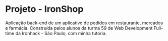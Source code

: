 # Projeto - IronShop

Aplicação back-end de um aplicativo de pedidos em restaurante, mercados e farmácia.
Construída pelos alunos da turma 59 de Web Development Full-time da Ironhack - São Paulo, com minha tutoria. 